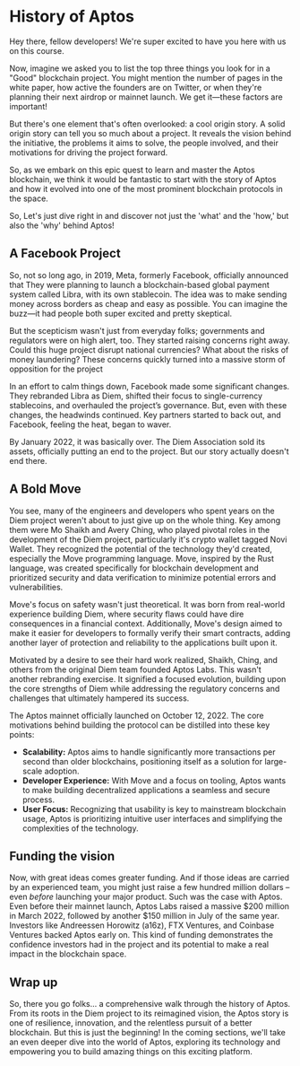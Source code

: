 # History of Aptos

Hey there, fellow developers! We're super excited to have you here with us on this course.

Now, imagine we asked you to list the top three things you look for in a "Good" blockchain project. You might mention the number of pages in the white paper, how active the founders are on Twitter, or when they're planning their next airdrop or mainnet launch. We get it—these factors are important!

But there's one element that's often overlooked: a cool origin story. A solid origin story can tell you so much about a project. It reveals the vision behind the initiative, the problems it aims to solve, the people involved, and their motivations for driving the project forward.

So, as we embark on this epic quest to learn and master the Aptos blockchain, we think it would be fantastic to start with the story of Aptos and how it evolved into one of the most prominent blockchain protocols in the space. 

So, Let's just dive right in and discover not just the 'what' and the 'how,' but also the 'why' behind Aptos!

## A Facebook Project

So, not so long ago, in 2019, Meta, formerly Facebook, officially announced that They were planning to launch a blockchain-based global payment system called Libra, with its own stablecoin. The idea was to make sending money across borders as cheap and easy as possible. You can imagine the buzz—it had people both super excited and pretty skeptical.

But the scepticism wasn't just from everyday folks; governments and regulators were on high alert, too. They started raising concerns right away. Could this huge project disrupt national currencies? What about the risks of money laundering? These concerns quickly turned into a massive storm of opposition for the project

In an effort to calm things down, Facebook made some significant changes. They rebranded Libra as Diem, shifted their focus to single-currency stablecoins, and overhauled the project’s governance. But, even with these changes, the headwinds continued. Key partners started to back out, and Facebook, feeling the heat, began to waver.

By January 2022, it was basically over. The Diem Association sold its assets, officially putting an end to the project. But our story actually doesn't end there.

## A Bold Move

You see, many of the engineers and developers who spent years on the Diem project weren't about to just give up on the whole thing. Key among them were Mo Shaikh and Avery Ching, who played pivotal roles in the development of the Diem project, particularly it's crypto wallet tagged Novi Wallet. They recognized the potential of the technology they'd created, especially the Move programming language. Move, inspired by the Rust language, was created specifically for blockchain development and prioritized security and data verification to minimize potential errors and vulnerabilities.

Move's focus on safety wasn't just theoretical. It was born from real-world experience building Diem, where security flaws could have dire consequences in a financial context. Additionally, Move's design aimed to make it easier for developers to formally verify their smart contracts, adding another layer of protection and reliability to the applications built upon it.

Motivated by a desire to see their hard work realized, Shaikh, Ching, and others from the original Diem team founded Aptos Labs. This wasn't another rebranding exercise. It signified a focused evolution, building upon the core strengths of Diem while addressing the regulatory concerns and challenges that ultimately hampered its success.

The Aptos mainnet officially launched on October 12, 2022.  The core motivations behind building the protocol can be distilled into these key points:

- **Scalability:** Aptos aims to handle significantly more transactions per second than older blockchains, positioning itself as a solution for large-scale adoption.
- **Developer Experience:** With Move and a focus on tooling, Aptos wants to make building decentralized applications a seamless and secure process.
- **User Focus:** Recognizing that usability is key to mainstream blockchain usage, Aptos is prioritizing intuitive user interfaces and simplifying the complexities of the technology.

## Funding the vision

Now, with great ideas comes greater funding. And if those ideas are carried by an experienced team, you might just raise a few hundred million dollars – even *before* launching your major product. Such was the case with Aptos. Even before their mainnet launch, Aptos Labs raised a massive $200 million in March 2022, followed by another $150 million in July of the same year. Investors like Andreessen Horowitz (a16z), FTX Ventures, and Coinbase Ventures backed Aptos early on. This kind of funding demonstrates the confidence investors had in the project and its potential to make a real impact in the blockchain space.

## Wrap up

So, there you go folks... a comprehensive walk through the history of Aptos. From its roots in the Diem project to its reimagined vision, the Aptos story is one of resilience, innovation, and the relentless pursuit of a better blockchain. But this is just the beginning! In the coming sections, we'll take an even deeper dive into the world of Aptos, exploring its technology and empowering you to build amazing things on this exciting platform.